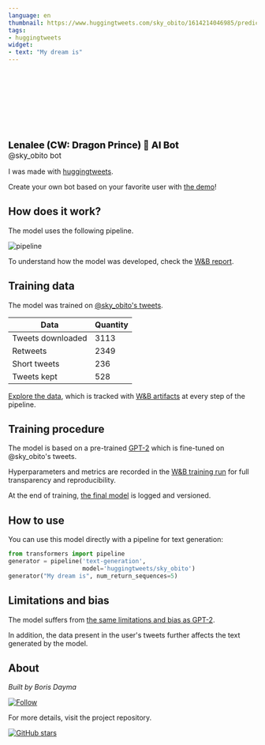 ```yaml
---
language: en
thumbnail: https://www.huggingtweets.com/sky_obito/1614214046985/predictions.png
tags:
- huggingtweets
widget:
- text: "My dream is"
---
```


<div>
<div style="width: 132px; height:132px; border-radius: 50%; background-size: cover; background-image: url('https://pbs.twimg.com/profile_images/1347274090051117057/3fKG8-pm_400x400.jpg')">
</div>
<div style="margin-top: 8px; font-size: 19px; font-weight: 800">Lenalee (CW: Dragon Prince) 🤖 AI Bot </div>
<div style="font-size: 15px">@sky_obito bot</div>
</div>

I was made with [huggingtweets](https://github.com/borisdayma/huggingtweets).

Create your own bot based on your favorite user with [the demo](https://colab.research.google.com/github/borisdayma/huggingtweets/blob/master/huggingtweets-demo.ipynb)!

## How does it work?

The model uses the following pipeline.

![pipeline](https://github.com/borisdayma/huggingtweets/blob/master/img/pipeline.png?raw=true)

To understand how the model was developed, check the [W&B report](https://app.wandb.ai/wandb/huggingtweets/reports/HuggingTweets-Train-a-model-to-generate-tweets--VmlldzoxMTY5MjI).

## Training data

The model was trained on [@sky_obito's tweets](https://twitter.com/sky_obito).

| Data | Quantity |
| --- | --- |
| Tweets downloaded | 3113 |
| Retweets | 2349 |
| Short tweets | 236 |
| Tweets kept | 528 |

[Explore the data](https://wandb.ai/wandb/huggingtweets/runs/1z2vftrh/artifacts), which is tracked with [W&B artifacts](https://docs.wandb.com/artifacts) at every step of the pipeline.

## Training procedure

The model is based on a pre-trained [GPT-2](https://huggingface.co/gpt2) which is fine-tuned on @sky_obito's tweets.

Hyperparameters and metrics are recorded in the [W&B training run](https://wandb.ai/wandb/huggingtweets/runs/396z3s7q) for full transparency and reproducibility.

At the end of training, [the final model](https://wandb.ai/wandb/huggingtweets/runs/396z3s7q/artifacts) is logged and versioned.

## How to use

You can use this model directly with a pipeline for text generation:

```python
from transformers import pipeline
generator = pipeline('text-generation',
                     model='huggingtweets/sky_obito')
generator("My dream is", num_return_sequences=5)
```

## Limitations and bias

The model suffers from [the same limitations and bias as GPT-2](https://huggingface.co/gpt2#limitations-and-bias).

In addition, the data present in the user's tweets further affects the text generated by the model.

## About

*Built by Boris Dayma*

[![Follow](https://img.shields.io/twitter/follow/borisdayma?style=social)](https://twitter.com/intent/follow?screen_name=borisdayma)

For more details, visit the project repository.

[![GitHub stars](https://img.shields.io/github/stars/borisdayma/huggingtweets?style=social)](https://github.com/borisdayma/huggingtweets)
